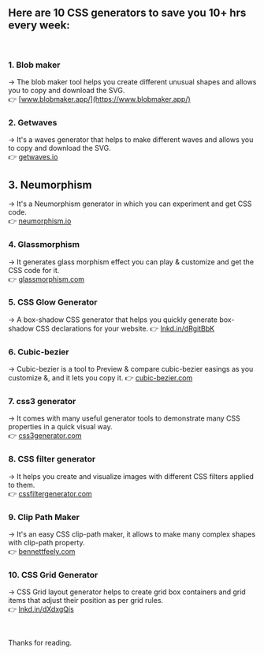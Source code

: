 ## Here are 10 CSS generators to save you 10+ hrs every week:
<br>

### 1. Blob maker

→ The blob maker tool helps you create different unusual shapes and allows you to copy and download the SVG. <br>
👉 [www.blobmaker.app/](https://www.blobmaker.app/)

### 2. Getwaves

→ It's a waves generator that helps to make different waves and allows you to copy and download the SVG. <br>
👉 [getwaves.io](https://getwaves.io)

## 3. Neumorphism

→ It's a Neumorphism generator in which you can experiment and get CSS code.<br>
👉 [neumorphism.io](https://neumorphism.io)

### 4. Glassmorphism

→ It generates glass morphism effect you can play & customize and get the CSS code for it.<br>
👉 [glassmorphism.com](https://glassmorphism.com)

### 5. CSS Glow Generator

→ A box-shadow CSS generator that helps you quickly generate box-shadow CSS declarations for your website.
👉 [lnkd.in/dRgitBbK](https://lnkd.in/dRgitBbK)

### 6. Cubic-bezier

→ Cubic-bezier is a tool to Preview & compare cubic-bezier easings as you customize &, and it lets you copy it.
👉 [cubic-bezier.com](https://cubic-bezier.com )

### 7. css3 generator

→ It comes with many useful generator tools to demonstrate many CSS properties in a quick visual way.<br>
👉 [css3generator.com](https://css3generator.com)

### 8. CSS filter generator

→ It helps you create and visualize images with different CSS filters applied to them.<br>
👉 [cssfiltergenerator.com](https://cssfiltergenerator.com)

### 9. Clip Path Maker
→ It's an easy CSS clip-path maker, it allows to make many complex shapes with clip-path property.<br>
👉 [bennettfeely.com](https://bennettfeely.com/clippy)

### 10. CSS Grid Generator

→ CSS Grid layout generator helps to create grid box containers and grid items that adjust their position as per grid rules.<br>
👉 [lnkd.in/dXdxgQjs](https://lnkd.in/dXdxgQjs)

<br>

Thanks for reading.

